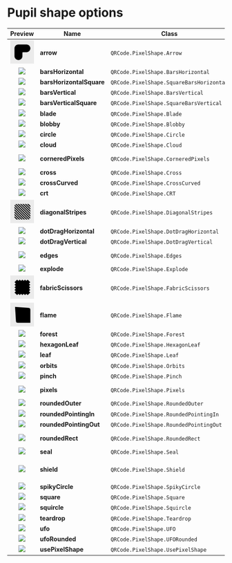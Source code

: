 # Pupil shape options

|  Preview  |  Name  | Class |  Options  | 
|:-------------:|-----------|---------|---------|
| <a href="../../Art/images/pupil_arrow.png"><img src="../../Art/images/pupil_arrow.png" width="75" /></a> | __arrow__ | `QRCode.PixelShape.Arrow` | • __Flippable__<br/> |
| <a href="../../Art/images/pupil_barsHorizontal.png"><img src="../../Art/images/pupil_barsHorizontal.png" width="75" /></a> | __barsHorizontal__ | `QRCode.PixelShape.BarsHorizontal` | _none_ |
| <a href="../../Art/images/pupil_barsHorizontalSquare.png"><img src="../../Art/images/pupil_barsHorizontalSquare.png" width="75" /></a> | __barsHorizontalSquare__ | `QRCode.PixelShape.SquareBarsHorizontal` | _none_ |
| <a href="../../Art/images/pupil_barsVertical.png"><img src="../../Art/images/pupil_barsVertical.png" width="75" /></a> | __barsVertical__ | `QRCode.PixelShape.BarsVertical` | _none_ |
| <a href="../../Art/images/pupil_barsVerticalSquare.png"><img src="../../Art/images/pupil_barsVerticalSquare.png" width="75" /></a> | __barsVerticalSquare__ | `QRCode.PixelShape.SquareBarsVertical` | _none_ |
| <a href="../../Art/images/pupil_blade.png"><img src="../../Art/images/pupil_blade.png" width="75" /></a> | __blade__ | `QRCode.PixelShape.Blade` | _none_ |
| <a href="../../Art/images/pupil_blobby.png"><img src="../../Art/images/pupil_blobby.png" width="75" /></a> | __blobby__ | `QRCode.PixelShape.Blobby` | _none_ |
| <a href="../../Art/images/pupil_circle.png"><img src="../../Art/images/pupil_circle.png" width="75" /></a> | __circle__ | `QRCode.PixelShape.Circle` | _none_ |
| <a href="../../Art/images/pupil_cloud.png"><img src="../../Art/images/pupil_cloud.png" width="75" /></a> | __cloud__ | `QRCode.PixelShape.Cloud` | _none_ |
| <a href="../../Art/images/pupil_corneredPixels.png"><img src="../../Art/images/pupil_corneredPixels.png" width="75" /></a> | __corneredPixels__ | `QRCode.PixelShape.CorneredPixels` | • __Corner radius__<br/> |
| <a href="../../Art/images/pupil_cross.png"><img src="../../Art/images/pupil_cross.png" width="75" /></a> | __cross__ | `QRCode.PixelShape.Cross` | _none_ |
| <a href="../../Art/images/pupil_crossCurved.png"><img src="../../Art/images/pupil_crossCurved.png" width="75" /></a> | __crossCurved__ | `QRCode.PixelShape.CrossCurved` | _none_ |
| <a href="../../Art/images/pupil_crt.png"><img src="../../Art/images/pupil_crt.png" width="75" /></a> | __crt__ | `QRCode.PixelShape.CRT` | _none_ |
| <a href="../../Art/images/pupil_diagonalStripes.png"><img src="../../Art/images/pupil_diagonalStripes.png" width="75" /></a> | __diagonalStripes__ | `QRCode.PixelShape.DiagonalStripes` | _none_ |
| <a href="../../Art/images/pupil_dotDragHorizontal.png"><img src="../../Art/images/pupil_dotDragHorizontal.png" width="75" /></a> | __dotDragHorizontal__ | `QRCode.PixelShape.DotDragHorizontal` | _none_ |
| <a href="../../Art/images/pupil_dotDragVertical.png"><img src="../../Art/images/pupil_dotDragVertical.png" width="75" /></a> | __dotDragVertical__ | `QRCode.PixelShape.DotDragVertical` | _none_ |
| <a href="../../Art/images/pupil_edges.png"><img src="../../Art/images/pupil_edges.png" width="75" /></a> | __edges__ | `QRCode.PixelShape.Edges` | • __Corner radius__<br/> |
| <a href="../../Art/images/pupil_explode.png"><img src="../../Art/images/pupil_explode.png" width="75" /></a> | __explode__ | `QRCode.PixelShape.Explode` | _none_ |
| <a href="../../Art/images/pupil_fabricScissors.png"><img src="../../Art/images/pupil_fabricScissors.png" width="75" /></a> | __fabricScissors__ | `QRCode.PixelShape.FabricScissors` | _none_ |
| <a href="../../Art/images/pupil_flame.png"><img src="../../Art/images/pupil_flame.png" width="75" /></a> | __flame__ | `QRCode.PixelShape.Flame` | _none_ |
| <a href="../../Art/images/pupil_forest.png"><img src="../../Art/images/pupil_forest.png" width="75" /></a> | __forest__ | `QRCode.PixelShape.Forest` | • __Flippable__<br/> |
| <a href="../../Art/images/pupil_hexagonLeaf.png"><img src="../../Art/images/pupil_hexagonLeaf.png" width="75" /></a> | __hexagonLeaf__ | `QRCode.PixelShape.HexagonLeaf` | • __Flippable__<br/> |
| <a href="../../Art/images/pupil_leaf.png"><img src="../../Art/images/pupil_leaf.png" width="75" /></a> | __leaf__ | `QRCode.PixelShape.Leaf` | • __Flippable__<br/> |
| <a href="../../Art/images/pupil_orbits.png"><img src="../../Art/images/pupil_orbits.png" width="75" /></a> | __orbits__ | `QRCode.PixelShape.Orbits` | _none_ |
| <a href="../../Art/images/pupil_pinch.png"><img src="../../Art/images/pupil_pinch.png" width="75" /></a> | __pinch__ | `QRCode.PixelShape.Pinch` | _none_ |
| <a href="../../Art/images/pupil_pixels.png"><img src="../../Art/images/pupil_pixels.png" width="75" /></a> | __pixels__ | `QRCode.PixelShape.Pixels` | • __Corner radius__<br/> |
| <a href="../../Art/images/pupil_roundedOuter.png"><img src="../../Art/images/pupil_roundedOuter.png" width="75" /></a> | __roundedOuter__ | `QRCode.PixelShape.RoundedOuter` | • __Flippable__<br/> |
| <a href="../../Art/images/pupil_roundedPointingIn.png"><img src="../../Art/images/pupil_roundedPointingIn.png" width="75" /></a> | __roundedPointingIn__ | `QRCode.PixelShape.RoundedPointingIn` | • __Flippable__<br/> |
| <a href="../../Art/images/pupil_roundedPointingOut.png"><img src="../../Art/images/pupil_roundedPointingOut.png" width="75" /></a> | __roundedPointingOut__ | `QRCode.PixelShape.RoundedPointingOut` | _none_ |
| <a href="../../Art/images/pupil_roundedRect.png"><img src="../../Art/images/pupil_roundedRect.png" width="75" /></a> | __roundedRect__ | `QRCode.PixelShape.RoundedRect` | • __Corner radius__<br/> |
| <a href="../../Art/images/pupil_seal.png"><img src="../../Art/images/pupil_seal.png" width="75" /></a> | __seal__ | `QRCode.PixelShape.Seal` | _none_ |
| <a href="../../Art/images/pupil_shield.png"><img src="../../Art/images/pupil_shield.png" width="75" /></a> | __shield__ | `QRCode.PixelShape.Shield` | • __Configurable corners__<br/> |
| <a href="../../Art/images/pupil_spikyCircle.png"><img src="../../Art/images/pupil_spikyCircle.png" width="75" /></a> | __spikyCircle__ | `QRCode.PixelShape.SpikyCircle` | _none_ |
| <a href="../../Art/images/pupil_square.png"><img src="../../Art/images/pupil_square.png" width="75" /></a> | __square__ | `QRCode.PixelShape.Square` | _none_ |
| <a href="../../Art/images/pupil_squircle.png"><img src="../../Art/images/pupil_squircle.png" width="75" /></a> | __squircle__ | `QRCode.PixelShape.Squircle` | _none_ |
| <a href="../../Art/images/pupil_teardrop.png"><img src="../../Art/images/pupil_teardrop.png" width="75" /></a> | __teardrop__ | `QRCode.PixelShape.Teardrop` | • __Flippable__<br/> |
| <a href="../../Art/images/pupil_ufo.png"><img src="../../Art/images/pupil_ufo.png" width="75" /></a> | __ufo__ | `QRCode.PixelShape.UFO` | • __Flippable__<br/> |
| <a href="../../Art/images/pupil_ufoRounded.png"><img src="../../Art/images/pupil_ufoRounded.png" width="75" /></a> | __ufoRounded__ | `QRCode.PixelShape.UFORounded` | • __Flippable__<br/> |
| <a href="../../Art/images/pupil_usePixelShape.png"><img src="../../Art/images/pupil_usePixelShape.png" width="75" /></a> | __usePixelShape__ | `QRCode.PixelShape.UsePixelShape` | _none_ |

